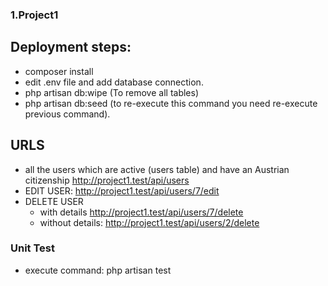 
### 1.Project1

## Deployment steps:
- composer install
- edit .env file and add database connection.
- php artisan db:wipe (To remove all tables)
- php artisan db:seed (to re-execute this command you need re-execute previous command).

## URLS
- all the users which are active (users table) and have an Austrian citizenship
  http://project1.test/api/users
- EDIT USER:  http://project1.test/api/users/7/edit
- DELETE USER 
  - with details
  http://project1.test/api/users/7/delete
  - without details:
  http://project1.test/api/users/2/delete

### Unit Test
- execute command:
   php artisan test

